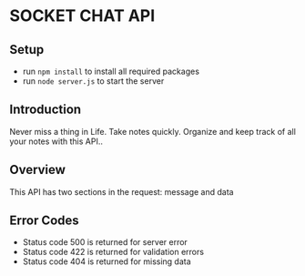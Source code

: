 # SOCKET CHAT API

## Setup

- run ```npm install``` to install all required packages
- run ```node server.js``` to start the server


## Introduction
Never miss a thing in Life. Take notes quickly. Organize and keep track of all your notes with this API..

## Overview
This API has two sections in the request: message and data

## Error Codes
- Status code 500 is returned for server error 
- Status code 422 is returned for validation errors
- Status code 404 is returned for missing data

